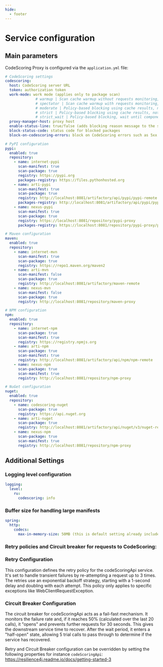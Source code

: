 ```yaml
---
hide:
  - footer
---
```


# Service configuration

## Main parameters

CodeScoring Proxy is configured via the `application.yml` file:

```yaml
# CodeScoring settings
codescoring:
  host: CodeScoring server URL
  token: authorization token
  work-mode: work mode (applies only to package scan)
              # warmup | Scan cache warmup without requests monitoring, no blocking
              # spectator | Scan cache warmup with requests monitoring, no blocking
              # moderate | Policy-based blocking using cache results, not scanned component downloads allowed
              # strict | Policy-based blocking using cache results, not scanned component downloads blocked
              # strict_wait | Policy-based blocking, wait until component is scanned
  proxy-manager-host: proxy host
  enable-status-line: true/false (adds blocking reason message to the status line)
  block-status-code: status code for blocked packages
  block-on-codescoring-errors: block on CodeScoring errors such as 5xx status, failed scan or not configured docker registry

# PyPI configuration
pypi:
  enabled: true
  repository:
    - name: internet-pypi
      scan-manifest: true
      scan-package: true
      registry: https://pypi.org
      packages-registry: https://files.pythonhosted.org
    - name: arti-pypi
      scan-manifest: true
      scan-package: true
      registry: http://localhost:8081/artifactory/api/pypi/pypi-remote
      packages-registry: http://localhost:8081/artifactory/api/pypi/pypi-remote/packages
    - name: nexus-pypi
      scan-manifest: true
      scan-package: true
      registry: https://localhost:8081/repository/pypi-proxy
      packages-registry: https://localhost:8081/repository/pypi-proxy/packages

# Maven configuration
maven:
  enabled: true
  repository:
    - name: internet-mvn
      scan-manifest: true
      scan-package: true
      registry: https://repo1.maven.org/maven2
    - name: arti-mvn
      scan-manifest: false
      scan-package: true
      registry: http://localhost:8081/artifactory/maven-remote
    - name: nexus-mvn
      scan-manifest: false
      scan-package: true
      registry: http://localhost:8081/repository/maven-proxy

# NPM configuration
npm:
  enabled: true
  repository:
    - name: internet-npm
      scan-package: true
      scan-manifest: true
      registry: https://registry.npmjs.org
    - name: arti-npm
      scan-package: true
      scan-manifest: true
      registry: http://localhost:8081/artifactory/api/npm/npm-remote
    - name: nexus-npm
      scan-package: true
      scan-manifest: true
      registry: http://localhost:8081/repository/npm-proxy

# NuGet configuration
nuget:
  enabled: true
  repository:
    - name: codescoring-nuget
      scan-package: true
      registry: https://api.nuget.org
    - name: arti-nuget
      scan-package: true
      registry: http://localhost:8081/artifactory/api/nuget/v3/nuget-remote
    - name: nexus-npm
      scan-package: true
      scan-manifest: true
      registry: http://localhost:8081/repository/npm-proxy

````

## Additional Settings

### Logging level configuration
```yaml
logging:
  level:
    ru:
      codescoring: info
```

### Buffer size for handling large manifests

```yaml
spring:
  http:
    codecs:
      max-in-memory-size: 50MB (this is default setting already included in the application, increase in case you face remarkably large manifests)
```
### Retry policies and Circuit breaker for requests to CodeScoring:

### Retry Configuration
This configuration defines the retry policy for the codeScoringApi service. It's set to handle transient failures by re-attempting a request up to 3 times. The retries use an exponential backoff strategy, starting with a 1-second delay and doubling with each attempt. This policy only applies to specific exceptions like WebClientRequestException.

### Circuit Breaker Configuration
The circuit breaker for codeScoringApi acts as a fail-fast mechanism. It monitors the failure rate and, if it reaches 50% (calculated over the last 20 calls), it "opens" and prevents further requests for 30 seconds. This gives the downstream service time to recover. After the wait period, it enters a "half-open" state, allowing 5 trial calls to pass through to determine if the service has recovered.

Retry and Circuit Breaker configuration can be overridden by setting the following properties for instance `codeScoringApi`:
https://resilience4j.readme.io/docs/getting-started-3